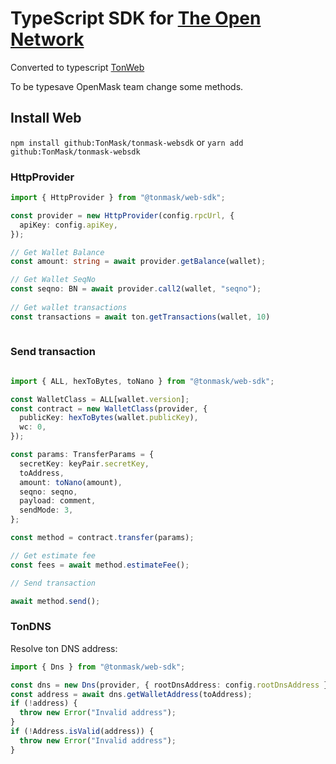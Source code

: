 # TypeScript SDK for [The Open Network](https://ton.org)

Converted to typescript [TonWeb](https://github.com/toncenter/tonweb)

To be typesave OpenMask team change some methods.

## Install Web

`npm install github:TonMask/tonmask-websdk` or `yarn add github:TonMask/tonmask-websdk`

### HttpProvider

```ts
import { HttpProvider } from "@tonmask/web-sdk";

const provider = new HttpProvider(config.rpcUrl, {
  apiKey: config.apiKey,
});

// Get Wallet Balance
const amount: string = await provider.getBalance(wallet);

// Get Wallet SeqNo
const seqno: BN = await provider.call2(wallet, "seqno");
  
// Get wallet transactions
const transactions = await ton.getTransactions(wallet, 10)
  
```

### Send transaction

```ts

import { ALL, hexToBytes, toNano } from "@tonmask/web-sdk";

const WalletClass = ALL[wallet.version];
const contract = new WalletClass(provider, {
  publicKey: hexToBytes(wallet.publicKey),
  wc: 0,
});

const params: TransferParams = {
  secretKey: keyPair.secretKey,
  toAddress,
  amount: toNano(amount),
  seqno: seqno,
  payload: comment,
  sendMode: 3,
};

const method = contract.transfer(params);

// Get estimate fee
const fees = await method.estimateFee();

// Send transaction

await method.send();

```

### TonDNS

Resolve ton DNS address:

```ts
import { Dns } from "@tonmask/web-sdk";

const dns = new Dns(provider, { rootDnsAddress: config.rootDnsAddress });
const address = await dns.getWalletAddress(toAddress);
if (!address) {
  throw new Error("Invalid address");
}
if (!Address.isValid(address)) {
  throw new Error("Invalid address");
}

```
